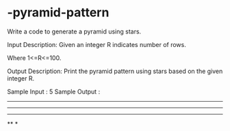 # -pyramid-pattern
Write a code to generate a pyramid using stars.

Input Description:
Given an integer R indicates number of rows.

Where 1<=R<=100.

Output Description:
Print the pyramid pattern using stars based on the given integer R.

Sample Input :
5
Sample Output :
*****
 ****
  ***
   **
    *
